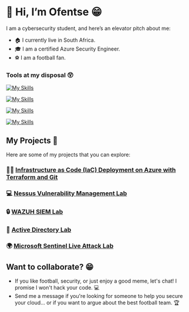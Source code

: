 # 👋 Hi, I’m Ofentse 😁

I am a cybersecurity student, and here’s an elevator pitch about me:

- 🏠 I currently live in South Africa.
- 🎓 I am a certified Azure Security Engineer.
- ⚽ I am a football fan.

<!---
OLekgetho/OLekgetho is a ✨ special ✨ repository because its `README.md` (this file) appears on your GitHub profile.
You can click the Preview link to take a look at your changes.
--->

### Tools at my disposal 😲

[![My Skills](https://skillicons.dev/icons?i=azure,git,terraform,githubactions)](https://skillicons.dev)

[![My Skills](https://skillicons.dev/icons?i=py,vscode,kubernetes,docker)](https://skillicons.dev)

[![My Skills](https://skillicons.dev/icons?i=js,html,css,kali)](https://skillicons.dev)

[![My Skills](https://skillicons.dev/icons?i=cs,bash,dotnet,linux)](https://skillicons.dev)

## My Projects 🚀

Here are some of my projects that you can explore:

### 🧑‍💻 [Infrastructure as Code (IaC) Deployment on Azure with Terraform and Git](https://github.com/OLekgetho/IaC_Terraform)
### 💻 [Nessus Vulnerability Management Lab](https://github.com/OLekgetho/Nessus-Vulnerability-Management-Lab)
### 🔒 [WAZUH SIEM Lab](https://github.com/OLekgetho/Wazuh_SIEM_Brute-Force_Attack_Demonstration_Home_Lab)
### 👥 [Active Directory Lab](https://github.com/OLekgetho/Active-Directory-Lab)
### 🌍 [Microsoft Sentinel Live Attack Lab](https://github.com/OLekgetho/Microsoft-Sentinel-Live-Attack-Demonstration-Home-Lab)


## Want to collaborate? 😁

- If you like football, security, or just enjoy a good meme, let's chat! I promise I won't hack your code. 💻
- Send me a message if you're looking for someone to help you secure your cloud... or if you want to argue about the best football team. 🏆
